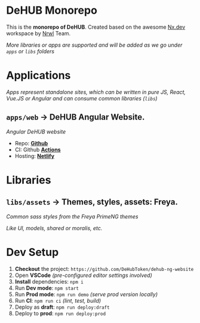 # DeHUB Monorepo

This is the **monorepo of DeHUB**. Created based on the awesome [Nx.dev](https://nx.dev) workspace by [Nrwl](https://nrwl.io/) Team.

_More libraries or apps are supported and will be added as we go under `apps` or `libs` folders_

# Applications

_Apps represent standalone sites, which can be written in pure JS, React, Vue.JS or Angular and can consume common libraries (`libs`)_

## `apps/web` -> **DeHUB Angular Website**.

_Angular DeHUB website_

- Repo: **[Github](https://github.com/DeHubToken/dehub-ng-website)**
- CI: Github **[Actions](https://github.com/DeHubToken/dehub-ng-website/actions)**
- Hosting: **[Netlify](https://dehub-ng-website.netlify.app/)**

# Libraries

## `libs/assets` -> **Themes, styles, assets: Freya**.

_Common sass styles from the Freya PrimeNG themes_

_Like UI, models, shared or moralis, etc._<br>

# Dev Setup

1. **Checkout** the project: `https://github.com/DeHubToken/dehub-ng-website`
1. Open **VSCode** _(pre-configured editor settings involved)_
1. **Install** dependencies: `npm i`
1. Run **Dev mode**: `npm start`
1. Run **Prod mode**: `npm run demo` _(serve prod version locally)_
1. Run **CI**: `npm run ci` _(lint, test, build)_
1. Deploy as **draft**: `npm run deploy:draft`
1. Deploy to **prod**: `npm run deploy:prod`
